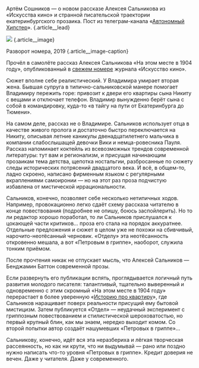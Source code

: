 Артём Сошников — о новом рассказе Алексея Сальникова из «Искусства кино» и странной писательской траектории екатеринбургского прозаика. Пост из телеграм-канала «[Автономный Хипстер][1]». {.article\_\_lead}

![][image-1] {.article\_\_image}

Разворот номера, 2019 {.article\_\_image-caption}

Прочёл в самолёте рассказ Алексея Сальникова «На этом месте в 1904 году», опубликованный в [свежем номере][2] журнала «Искусство кино».

Сюжет вполне себе реалистический. У Владимира умирает вторая жена. Бывшая супруга в типично-сальниковской манере помогает Владимиру пережить горе: привозит к двери его квартиры сына Никиту с вещами и отключает телефон. Владимир вынужденно берёт сына с собой в командировку, куда-то «в тайгу на пути от Екатеринбурга до Тюмени».

На самом деле, рассказ не о Владимире. Сальников использует отца в качестве живого пролога и достаточно быстро переключается на Никиту, описывая летние каникулы двенадцатилетнего мальчика в компании слабослышащей девочки Вики и немца-ровесника Пауля. Рассказ напоминает коктейль из всевозможных трендов современной литературы: тут вам и регионализм, и присущая начинающим прозаикам тема детства, щепотка ностальгии, разбросанные по сюжету следы исторических потрясений двадцатого века. И всё, в общем-то, ладно скроено, написано фирменным языком с регулярными вкраплениями самоиронии — но на этот раз проза подчистую избавлена от мистической иррациональности. 

Сальников, конечно, позволяет себе несколько нетипичных ходов. Например, провокационно легко сдаёт схему рассказа читателю в конце повествования (подробнее не опишу, боюсь заспойлерить). Но то ли редактор хорошо поработал, то ли Сальников прислушался к цокающей части критиков… проза его стала на порядок аккуратнее. Отдельные предложения и сюжет в целом уже не похожи на сбивчивый, нарочито-неотёсанный черновик. «Отделу» эта неотёсанность откровенно мешала, а вот «Петровым в гриппе», наоборот, служила тонким приёмом.

После прочтения никак не отпускает мысль, что Алексей Сальников — Бенджамин Баттон современной прозы. 

Если развернуть его публикации вспять, проглядывается логичный путь развития молодого писателя: талантливый, тщательно выверенный и одновременно с этим скромный «На этом месте в 1904 году» перерастает в более уверенную «[Историю про квартиру][3]», где Сальников наращивает поверх реальности присущий ему бытовой мистицизм. Затем публикуется «Отдел» — неудачный эксперимент c гриппозным повествованием и стилистической шероховатостью, но первый крупный блин, как мы знаем, нередко выходит комом. Со второй попытки автор создаёт нашумевших «Петровых в гриппе»…

Сальникову, конечно, идёт вся эта неразбериха и лёгкая творческая рассеянность, но как ни крути, что ни выдумывай — рано или поздно нужно написать что-то уровня «Петровых в гриппе». Кредит доверия не вечен. Даже у читателя. Даже у современного.

[1]:	http://teleg.run/zvonimentam
[2]:	https://kinoart.ru/issues
[3]:	http://fiction-2018.esquire.ru/4/

[image-1]:	http://sayocean.me/img/salnikov-1904.jpg
